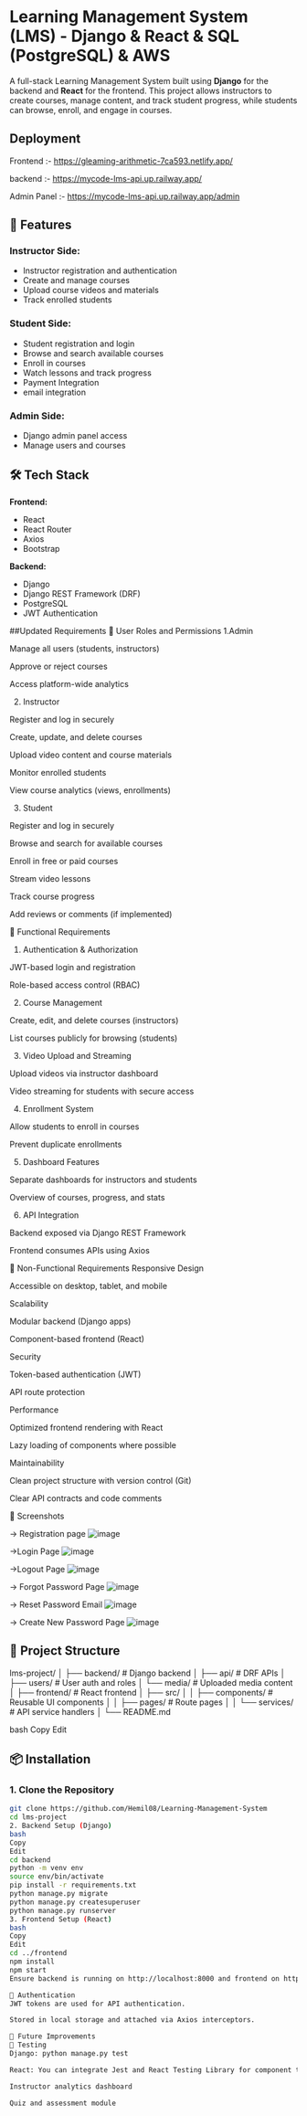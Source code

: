 # Learning Management System (LMS) - Django & React & SQL (PostgreSQL) & AWS

A full-stack Learning Management System built using **Django** for the backend and **React** for the frontend. 
This project allows instructors to create courses, manage content, and track student progress, while students can browse, enroll, and engage in courses.

## Deployment

Frontend :- https://gleaming-arithmetic-7ca593.netlify.app/

backend :- https://mycode-lms-api.up.railway.app/

Admin Panel :- https://mycode-lms-api.up.railway.app/admin

## 🚀 Features

### Instructor Side:
- Instructor registration and authentication
- Create and manage courses
- Upload course videos and materials
- Track enrolled students

### Student Side:
- Student registration and login
- Browse and search available courses
- Enroll in courses
- Watch lessons and track progress
- Payment Integration
- email integration

### Admin Side:
- Django admin panel access
- Manage users and courses

## 🛠️ Tech Stack

**Frontend:**
- React
- React Router
- Axios
- Bootstrap 

**Backend:**
- Django
- Django REST Framework (DRF)
- PostgreSQL
- JWT Authentication

##Updated Requirements
🔹 User Roles and Permissions
1.Admin

Manage all users (students, instructors)

Approve or reject courses

Access platform-wide analytics

2. Instructor

Register and log in securely

Create, update, and delete courses

Upload video content and course materials

Monitor enrolled students

View course analytics (views, enrollments)

3. Student

Register and log in securely

Browse and search for available courses

Enroll in free or paid courses

Stream video lessons

Track course progress

Add reviews or comments (if implemented)

🔹 Functional Requirements

1. Authentication & Authorization

JWT-based login and registration

Role-based access control (RBAC)

2. Course Management

Create, edit, and delete courses (instructors)

List courses publicly for browsing (students)

3. Video Upload and Streaming

Upload videos via instructor dashboard

Video streaming for students with secure access

4. Enrollment System

Allow students to enroll in courses

Prevent duplicate enrollments

5. Dashboard Features

Separate dashboards for instructors and students

Overview of courses, progress, and stats

6. API Integration

Backend exposed via Django REST Framework

Frontend consumes APIs using Axios

🔹 Non-Functional Requirements
Responsive Design

Accessible on desktop, tablet, and mobile

Scalability

Modular backend (Django apps)

Component-based frontend (React)

Security

Token-based authentication (JWT)

API route protection

Performance

Optimized frontend rendering with React

Lazy loading of components where possible

Maintainability

Clean project structure with version control (Git)

Clear API contracts and code comments

📸 Screenshots

-> Registration page
![image](https://github.com/user-attachments/assets/fc1eb683-f55f-456b-981f-636de1ae4999)

->Login Page
![image](https://github.com/user-attachments/assets/a8e28123-314b-4026-911e-2650e3ba0eb6)

->Logout Page
![image](https://github.com/user-attachments/assets/ef0bd7d3-3924-48f1-89ad-215f0c429775)

-> Forgot Password Page
![image](https://github.com/user-attachments/assets/796edd6e-74f4-4a1f-b6af-6ca34aed7603)

-> Reset Password Email 
![image](https://github.com/user-attachments/assets/b146900d-811b-4827-b2d5-7301c43d7ea7)

-> Create New Password Page
![image](https://github.com/user-attachments/assets/0539a6a0-19d8-441c-a414-e626445bad79)


## 📂 Project Structure

lms-project/
│
├── backend/ # Django backend
│ ├── api/ # DRF APIs
│ ├── users/ # User auth and roles
│ └── media/ # Uploaded media content
│
├── frontend/ # React frontend
│ ├── src/
│ │ ├── components/ # Reusable UI components
│ │ ├── pages/ # Route pages
│ │ └── services/ # API service handlers
│
└── README.md

bash
Copy
Edit

## 📦 Installation

### 1. Clone the Repository
```bash
git clone https://github.com/Hemil08/Learning-Management-System
cd lms-project
2. Backend Setup (Django)
bash
Copy
Edit
cd backend
python -m venv env
source env/bin/activate
pip install -r requirements.txt
python manage.py migrate
python manage.py createsuperuser
python manage.py runserver
3. Frontend Setup (React)
bash
Copy
Edit
cd ../frontend
npm install
npm start
Ensure backend is running on http://localhost:8000 and frontend on http://localhost:3000.

🔐 Authentication
JWT tokens are used for API authentication.

Stored in local storage and attached via Axios interceptors.

📌 Future Improvements
🧪 Testing
Django: python manage.py test

React: You can integrate Jest and React Testing Library for component testing.

Instructor analytics dashboard

Quiz and assessment module
